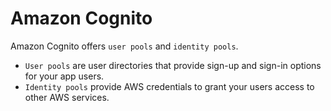 # Amazon Cognito

Amazon Cognito offers `user pools` and `identity pools`.

- `User pools` are user directories that provide sign-up and sign-in options for your app users.
- `Identity pools` provide AWS credentials to grant your users access to other AWS services.

